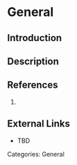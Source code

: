 # General #
## Introduction ##
## Description ##
## References ##
1.

## External Links ##
* TBD

Categories: General
